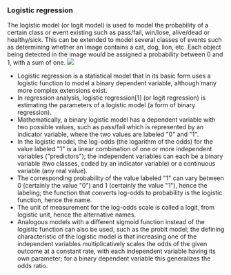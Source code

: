### Logistic regression
The logistic model (or logit model) is used to model the probability of a certain class or event existing such as pass/fail, win/lose, alive/dead or healthy/sick. This can be extended to model several classes of events such as determining whether an image contains a cat, dog, lion, etc. Each object being detected in the image would be assigned a probability between 0 and 1, with a sum of one.
![](https://lh3.googleusercontent.com/-L5LB4QQexcE/Xw1EL7ixAQI/AAAAAAAApDQ/LoEMqx2Y_UEhirBcumei9eH7hFkQm0ucQCK8BGAsYHg/s0/2020-07-13.png)

* Logistic regression is a statistical model that in its basic form uses a logistic function to model a binary dependent variable, although many more complex extensions exist. 
* In regression analysis, logistic regression[1] (or logit regression) is estimating the parameters of a logistic model (a form of binary regression). 
* Mathematically, a binary logistic model has a dependent variable with two possible values, such as pass/fail which is represented by an indicator variable, where the two values are labeled "0" and "1". 
* In the logistic model, the log-odds (the logarithm of the odds) for the value labeled "1" is a linear combination of one or more independent variables ("predictors"); the independent variables can each be a binary variable (two classes, coded by an indicator variable) or a continuous variable (any real value).
* The corresponding probability of the value labeled "1" can vary between 0 (certainly the value "0") and 1 (certainly the value "1"), hence the labeling; the function that converts log-odds to probability is the logistic function, hence the name. 
* The unit of measurement for the log-odds scale is called a logit, from logistic unit, hence the alternative names. 
* Analogous models with a different sigmoid function instead of the logistic function can also be used, such as the probit model; the defining characteristic of the logistic model is that increasing one of the independent variables multiplicatively scales the odds of the given outcome at a constant rate, with each independent variable having its own parameter; for a binary dependent variable this generalizes the odds ratio.
